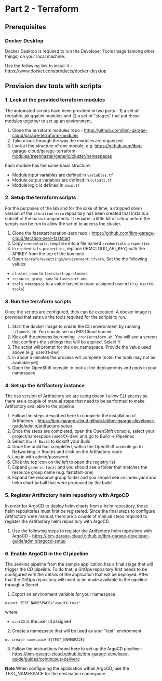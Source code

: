 # Part 2 - Terraform

## Prerequisites

### Docker Desktop

Docker Desktop is required to run the Developer Tools Image (among other things) on your local machine.

Use the following link to install it - https://www.docker.com/products/docker-desktop

## Provision dev tools with scripts

### 1. Look at the provided terraform modules

The automated scripts have been provided in two parts - 1) a set of reusable, pluggable modules and 2) a set of "stages"
that put those modules together to set up an environment.

1. Clone the terraform modules repo - https://github.com/ibm-garage-cloud/garage-terraform-modules
2. Take a look through the way the modules are organized
3. Look at the structure of one module, e.g. https://github.com/ibm-garage-cloud/garage-terraform-modules/tree/master/generic/cluster/namespaces

Each module has the same basic structure:
- Module input variables are defined in `variables.tf`
- Module output variables are defined in `outputs.tf`
- Module logic is defined in `main.tf`
  
### 2. Setup the terraform scripts

For the purposes of the lab and for the sake of time, a stripped down version of the `iteration-zero` repository has been
created that installs a subset of the basic components. It requires a little bit of setup before the scripts can be run
to allow the script to access the cluster.

1. Clone the faststart iteration-zero repo - https://github.com/ibm-garage-cloud/iteration-zero-faststart
2. Copy `credentials.template` into a file named `credentials.properties`
3. In `credentials.properties`, replace {IBMCLOUD_API_KEY} with the APIKEY from the top of the box note
4. Open `terraform/settings/environment.tfvars`. Set the the following values:
  - `cluster_name` to `faststart-ap-cluster` 
  - `resource_group_name` to `faststart-one`
  - `tools_namespace` to a value based on your assigned user id (e.g. `userXX-tools`)

### 3. Run the terraform scripts

Once the scripts are configured, they can be executed. A docker image is provided that sets up the tools required for the
scripts to run.

1. Start the docker image to create the CLI environment by running `./launch.sh`. You should see an IBM Cloud banner
2. Kick off the process by running `./runTerraform.sh`. You will see a screen that confirms the settings that will be applied. Select Y
3. The script will prompt for the dev_namespace. Provide the value used above (e.g. user01-dev)
4. In about 5 minutes the process will complete (note: the tools may not be available yet)
5. Open the OpenShift console to look at the deployments and pods in your namespace

### 4. Set up the Artifactory instance

The oss version of Artifactory we are using doesn't allow CLI access so there are a couple of manual steps that 
need to be performed to make Artifactory available to the pipeline.

1. Follow the steps described here to complete the installation of Artifactory - https://ibm-garage-cloud.github.io/ibm-garage-developer-guide/admin/artifactory-setup
2. Once the steps are completed, open the OpenShift console, select your project/namespace (userXX-dev) and go to Build -> Pipelines
3. Select `Start Build` to kickoff your Build
4. Once the build has completed, within the OpenShift console go to Networking -> Routes and click on the Artifactory route
5. Log in with admin/password
6. Click the top icon on the left to open the registry list
7. Expand `generic-local` and you should see a folder that matches the resource group name (e.g. faststart-one)
8. Expand the resource group folder and you should see an index.yaml and helm chart tarball that were produced by the
build

### 5. Register Artifactory helm repository with ArgoCD

In order for ArgoCD to deploy helm charts from a helm repository, those helm repositories must first be registered.
Since the final steps to configure Artifactory were manual, there are a couple of manual steps required to 
register the Artifactory helm repository with ArgoCD.

1. Use the following steps to register the Artifactory helm repository with ArgoCD - https://ibm-garage-cloud.github.io/ibm-garage-developer-guide/admin/argocd-setup

### 6. Enable ArgoCD in the CI pipeline

The Jenkins pipeline from the sample application has a final stage that will trigger the CD pipeline. To do that, a 
GitOps repository first needs to be configured with the details of the application that will be deployed. After that 
the GitOps repository will need to be made available to the pipeline through a Secret.

1. Export an environment variable for your namespace

```
export TEST_NAMESPACE="userXX-test"
```

where:
- `userXX` is the user id assigned

2. Create a namespace that will be used as your "test" environment

```
oc create namespace ${TEST_NAMESPACE}
```

3. Follow the instructions found here to set up the ArgoCD pipeline - https://ibm-garage-cloud.github.io/ibm-garage-developer-guide/guides/continuous-delivery

**Note**
When configuring the application within ArgoCD, use the TEST_NAMESPACE for the destination namespace
